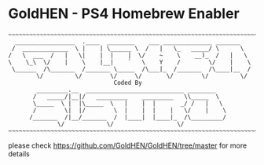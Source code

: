 # GoldHEN - PS4 Homebrew Enabler
```
~~~~~~~~~~~~~~~~~~~~~~~~~~~~~~~~~~~~~~~~~~~~~~~~~~~~~~~~~~~~~~~~~~~~~~~~
  _________________  .____  ________    ___ ______________ _______
 /  _____________  \ |    | \______ \  /   |   \_   _____/ \      \
/   \  ___  /   |   \|    |  |    |  \/    ~    \    __)_  /   |   \
\    \_\  \/    |    \    |__|    `   \    Y    /        \/    |    \
 \______  /\_______  /_______ \_____  /\___|_  /_______  /\____|__  /
        \/         \/        \/     \/       \/        \/         \/
                              Coded By
        _________.__  ____________________________ ________
       /   _____/|__|/   _________    _________   \\_____  \
       \_____  \ |  |\_____  \   |    |  |       _/ /   |   \
       /        \|  |/        \  |    |  |    |   \/    |    \
      /_______  /|__/_______  /  |____|  |____|_  /\_________/
              \/            \/                  \/
~~~~~~~~~~~~~~~~~~~~~~~~~~~~~~~~~~~~~~~~~~~~~~~~~~~~~~~~~~~~~~~~~~~~~~~~
```

please check https://github.com/GoldHEN/GoldHEN/tree/master for more details 
